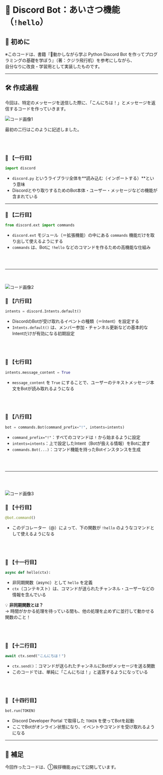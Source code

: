 # 🤖 Discord Bot：あいさつ機能（`!hello`）

## 🔰 初めに  
※このコードは、書籍『📘動かしながら学ぶ Python Discord Bot を作ってプログラミングの基礎を学ぼう』（著：クジラ飛行机）を参考にしながら、  
自分なりに改良・学習用として実装したものです。

---

## 🛠 作成過程  
今回は、特定のメッセージを送信した際に、「こんにちは！」とメッセージを返信するコードを作っていきます。

![コード画像1](https://github.com/user-attachments/assets/31d996d0-f004-441c-ab37-7922a943b192)

最初の二行はこのように記述しました。

<br></br>

### 📗 【一行目】

```python
import discord
```

- `discord.py` というライブラリ全体を**読み込む（インポートする）**という意味  
- Discordとやり取りするためのBot本体・ユーザー・メッセージなどの機能が含まれている

---

### 📗 【二行目】

```python
from discord.ext import commands
```

- `discord.ext` モジュール（＝拡張機能）の中にある `commands` 機能だけを取り出して使えるようにする  
- `commands` は、Botに `!hello` などのコマンドを作るための高機能な仕組み

<br></br>

---

<br></br>
![コード画像2](https://github.com/user-attachments/assets/2b46f4ce-4671-484d-b502-dfe95b26421e)

### 📗 【六行目】

```python
intents = discord.Intents.default()
```

- DiscordのBotが受け取れるイベントの種類（＝Intent）を設定する  
- `Intents.default()` は、メンバー参加・チャンネル更新などの基本的なIntentだけが有効になる初期設定

<br></br>


### 📗 【七行目】

```python
intents.message_content = True
```

- `message_content` を `True` にすることで、ユーザーのテキストメッセージ本文をBotが読み取れるようになる

<br></br>

### 📗 【八行目】

```python
bot = commands.Bot(command_prefix="!", intents=intents)
```

- `command_prefix="!"`：すべてのコマンドは `!` から始まるように設定  
- `intents=intents`：上で設定したIntent（Botが扱える情報）をBotに渡す  
- `commands.Bot(...)`：コマンド機能を持ったBotインスタンスを生成

<br></br>

---

<br></br>

![コード画像3](https://github.com/user-attachments/assets/328ca172-b9b6-4d3c-8de5-0a7a1b354b67)

### 📗 【十行目】

```python
@bot.command()
```

- このデコレーター（@）によって、下の関数が `!hello` のようなコマンドとして使えるようになる

<br></br>

### 📗 【十一行目】

```python
async def hello(ctx):
```

- 非同期関数（async）として `hello` を定義  
- `ctx`（コンテキスト）は、コマンドが送られたチャンネル・ユーザーなどの情報を含んでいる  

💡 **非同期関数とは？**  
→ 時間がかかる処理を待っている間も、他の処理を止めずに並行して動かせる関数のこと！

<br></br>

### 💬 【十二行目】

```python
await ctx.send("こんにちは！")
```

- `ctx.send()`：コマンドが送られたチャンネルにBotがメッセージを送る関数  
- このコードでは、単純に「こんにちは！」と返答するようになっている

<br></br>

### 📗 【十四行目】

```python
bot.run(TOKEN)
```

- Discord Developer Portal で取得した `TOKEN` を使ってBotを起動  
- ここでBotがオンライン状態になり、イベントやコマンドを受け取れるようになる

---

## 📌 補足
今回作ったコードは、➀挨拶機能.pyにて公開しています。
